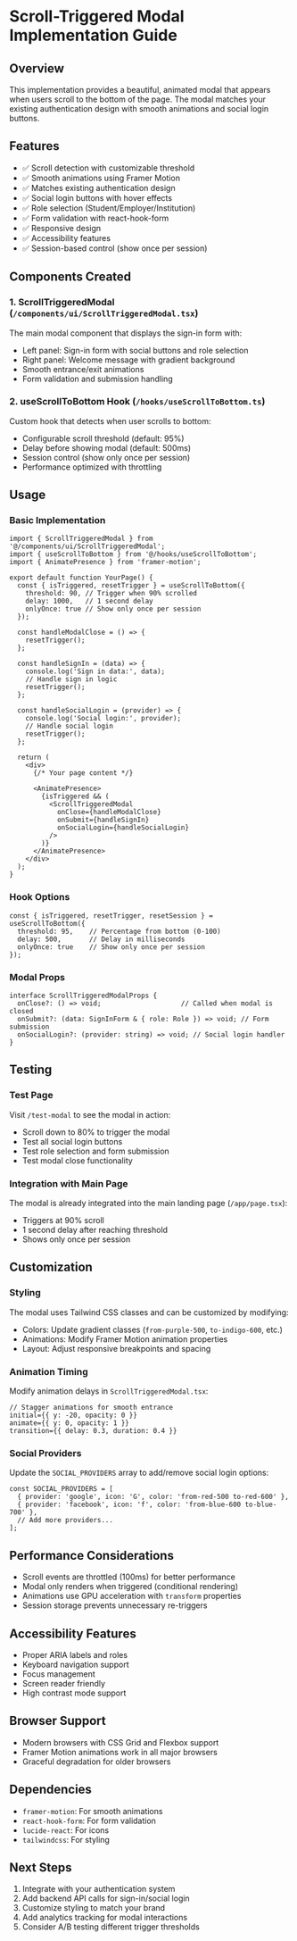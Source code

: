 # Scroll-Triggered Modal Implementation Guide

## Overview
This implementation provides a beautiful, animated modal that appears when users scroll to the bottom of the page. The modal matches your existing authentication design with smooth animations and social login buttons.

## Features
- ✅ Scroll detection with customizable threshold
- ✅ Smooth animations using Framer Motion
- ✅ Matches existing authentication design
- ✅ Social login buttons with hover effects
- ✅ Role selection (Student/Employer/Institution)
- ✅ Form validation with react-hook-form
- ✅ Responsive design
- ✅ Accessibility features
- ✅ Session-based control (show once per session)

## Components Created

### 1. ScrollTriggeredModal (`/components/ui/ScrollTriggeredModal.tsx`)
The main modal component that displays the sign-in form with:
- Left panel: Sign-in form with social buttons and role selection
- Right panel: Welcome message with gradient background
- Smooth entrance/exit animations
- Form validation and submission handling

### 2. useScrollToBottom Hook (`/hooks/useScrollToBottom.ts`)
Custom hook that detects when user scrolls to bottom:
- Configurable scroll threshold (default: 95%)
- Delay before showing modal (default: 500ms)
- Session control (show only once per session)
- Performance optimized with throttling

## Usage

### Basic Implementation
```tsx
import { ScrollTriggeredModal } from '@/components/ui/ScrollTriggeredModal';
import { useScrollToBottom } from '@/hooks/useScrollToBottom';
import { AnimatePresence } from 'framer-motion';

export default function YourPage() {
  const { isTriggered, resetTrigger } = useScrollToBottom({
    threshold: 90, // Trigger when 90% scrolled
    delay: 1000,   // 1 second delay
    onlyOnce: true // Show only once per session
  });

  const handleModalClose = () => {
    resetTrigger();
  };

  const handleSignIn = (data) => {
    console.log('Sign in data:', data);
    // Handle sign in logic
    resetTrigger();
  };

  const handleSocialLogin = (provider) => {
    console.log('Social login:', provider);
    // Handle social login
    resetTrigger();
  };

  return (
    <div>
      {/* Your page content */}
      
      <AnimatePresence>
        {isTriggered && (
          <ScrollTriggeredModal
            onClose={handleModalClose}
            onSubmit={handleSignIn}
            onSocialLogin={handleSocialLogin}
          />
        )}
      </AnimatePresence>
    </div>
  );
}
```

### Hook Options
```tsx
const { isTriggered, resetTrigger, resetSession } = useScrollToBottom({
  threshold: 95,    // Percentage from bottom (0-100)
  delay: 500,       // Delay in milliseconds
  onlyOnce: true    // Show only once per session
});
```

### Modal Props
```tsx
interface ScrollTriggeredModalProps {
  onClose?: () => void;                    // Called when modal is closed
  onSubmit?: (data: SignInForm & { role: Role }) => void; // Form submission
  onSocialLogin?: (provider: string) => void; // Social login handler
}
```

## Testing

### Test Page
Visit `/test-modal` to see the modal in action:
- Scroll down to 80% to trigger the modal
- Test all social login buttons
- Test role selection and form submission
- Test modal close functionality

### Integration with Main Page
The modal is already integrated into the main landing page (`/app/page.tsx`):
- Triggers at 90% scroll
- 1 second delay after reaching threshold
- Shows only once per session

## Customization

### Styling
The modal uses Tailwind CSS classes and can be customized by modifying:
- Colors: Update gradient classes (`from-purple-500`, `to-indigo-600`, etc.)
- Animations: Modify Framer Motion animation properties
- Layout: Adjust responsive breakpoints and spacing

### Animation Timing
Modify animation delays in `ScrollTriggeredModal.tsx`:
```tsx
// Stagger animations for smooth entrance
initial={{ y: -20, opacity: 0 }}
animate={{ y: 0, opacity: 1 }}
transition={{ delay: 0.3, duration: 0.4 }}
```

### Social Providers
Update the `SOCIAL_PROVIDERS` array to add/remove social login options:
```tsx
const SOCIAL_PROVIDERS = [
  { provider: 'google', icon: 'G', color: 'from-red-500 to-red-600' },
  { provider: 'facebook', icon: 'f', color: 'from-blue-600 to-blue-700' },
  // Add more providers...
];
```

## Performance Considerations
- Scroll events are throttled (100ms) for better performance
- Modal only renders when triggered (conditional rendering)
- Animations use GPU acceleration with `transform` properties
- Session storage prevents unnecessary re-triggers

## Accessibility Features
- Proper ARIA labels and roles
- Keyboard navigation support
- Focus management
- Screen reader friendly
- High contrast mode support

## Browser Support
- Modern browsers with CSS Grid and Flexbox support
- Framer Motion animations work in all major browsers
- Graceful degradation for older browsers

## Dependencies
- `framer-motion`: For smooth animations
- `react-hook-form`: For form validation
- `lucide-react`: For icons
- `tailwindcss`: For styling

## Next Steps
1. Integrate with your authentication system
2. Add backend API calls for sign-in/social login
3. Customize styling to match your brand
4. Add analytics tracking for modal interactions
5. Consider A/B testing different trigger thresholds